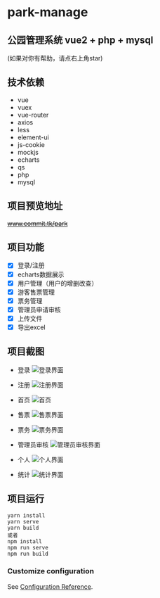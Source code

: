 # park-manage
## 公园管理系统 vue2 + php + mysql  
(如果对你有帮助，请点右上角star)

## 技术依赖

* vue
* vuex
* vue-router 
* axios
* less
* element-ui
* js-cookie
* mockjs
* echarts
* qs
* php
* mysql


## 项目预览地址

 ~~www.commit.tk/park~~


## 项目功能

- [x] 登录/注册  
- [x] echarts数据展示  
- [x] 用户管理（用户的增删改查）  
- [x] 游客售票管理  
- [x] 票务管理  
- [x] 管理员申请审核   
- [x] 上传文件  
- [x] 导出excel  

## 项目截图
* 登录
![登录界面](http://www.commit.tk/img/login.png)  

* 注册
![注册界面](http://www.commit.tk/img/signUp.png)

* 首页
![首页](http://www.commit.tk/img/index.png)  

* 售票
![售票界面](http://www.commit.tk/img/ket.png)  

* 票务
![票务界面](http://www.commit.tk/img/tic.png)  

* 管理员审核
![管理员审核界面](http://www.commit.tk/img/shenhe.png)  

* 个人
![个人界面](http://www.commit.tk/img/set.png)  

*  统计
![统计界面](http://www.commit.tk/img/eh.png)  


## 项目运行
```
yarn install
yarn serve
yarn build
或者
npm install
npm run serve
npm run build
```

### Customize configuration
See [Configuration Reference](https://cli.vuejs.org/config/).
